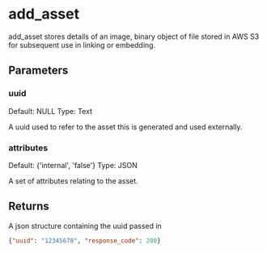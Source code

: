 # add_asset

add_asset stores details of an image, binary object of file stored in AWS S3 for subsequent use in linking or embedding. 

## Parameters

### uuid

Default: NULL
Type: Text

A uuid used to refer to the asset this is generated and used externally.

### attributes

Default: {'internal', 'false'}
Type: JSON

A set of attributes relating to the asset.

## Returns

A json structure containing the uuid passed in

```json
{"uuid": "12345678", "response_code": 200}
```